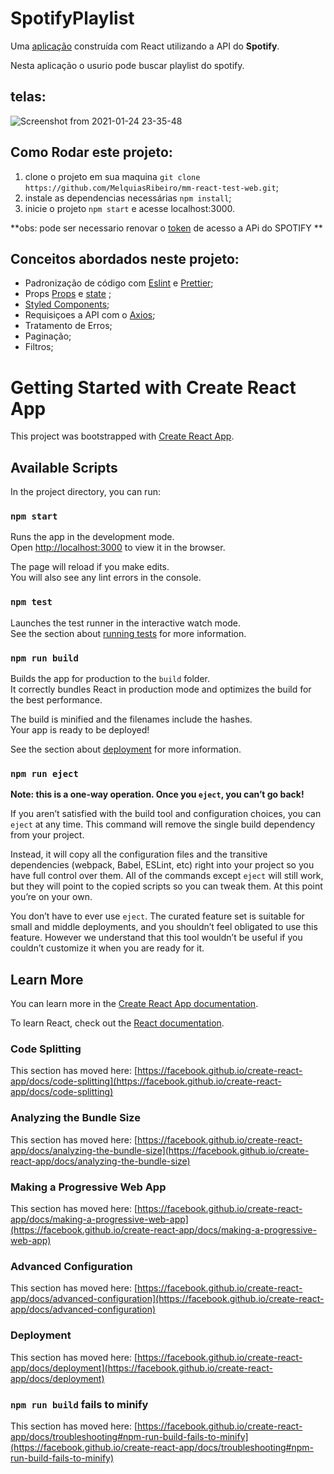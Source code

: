 # SpotifyPlaylist
Uma [aplicação](http://spotify.surge.sh/) construída com React utilizando a API do **Spotify**.

Nesta aplicação o usurio pode buscar playlist do spotify. 

## telas:
![Screenshot from 2021-01-24 23-35-48](https://user-images.githubusercontent.com/54459438/105655156-49be8b00-5e9e-11eb-868e-762c5f3600de.png)
## Como Rodar este projeto:
1. clone o projeto em sua maquina ```git clone https://github.com/MelquiasRibeiro/mm-react-test-web.git```;
2. instale as dependencias necessárias ```npm install```;
3. inicie o projeto ```npm start``` e acesse localhost:3000.

**obs: pode ser necessario renovar o [token](https://developer.spotify.com/console/get-featured-playlists/) de acesso a APi do SPOTIFY **


## Conceitos abordados neste projeto:
+ Padronização de código com [Eslint](https://eslint.org/) e [Prettier](https://prettier.io/);
+ Props [Props](https://pt-br.reactjs.org/docs/components-and-props.html) e [state](https://pt-br.reactjs.org/docs/faq-state.html)  ;
+ [Styled Components](https://styled-components.com/);
+ Requisiçoes a API com o [Axios](https://www.npmjs.com/package/axios);
+ Tratamento de Erros;
+ Paginação;
+ Filtros;

# Getting Started with Create React App

This project was bootstrapped with [Create React App](https://github.com/facebook/create-react-app).

## Available Scripts

In the project directory, you can run:

### `npm start`

Runs the app in the development mode.\
Open [http://localhost:3000](http://localhost:3000) to view it in the browser.

The page will reload if you make edits.\
You will also see any lint errors in the console.

### `npm test`

Launches the test runner in the interactive watch mode.\
See the section about [running tests](https://facebook.github.io/create-react-app/docs/running-tests) for more information.

### `npm run build`

Builds the app for production to the `build` folder.\
It correctly bundles React in production mode and optimizes the build for the best performance.

The build is minified and the filenames include the hashes.\
Your app is ready to be deployed!

See the section about [deployment](https://facebook.github.io/create-react-app/docs/deployment) for more information.

### `npm run eject`

**Note: this is a one-way operation. Once you `eject`, you can’t go back!**

If you aren’t satisfied with the build tool and configuration choices, you can `eject` at any time. This command will remove the single build dependency from your project.

Instead, it will copy all the configuration files and the transitive dependencies (webpack, Babel, ESLint, etc) right into your project so you have full control over them. All of the commands except `eject` will still work, but they will point to the copied scripts so you can tweak them. At this point you’re on your own.

You don’t have to ever use `eject`. The curated feature set is suitable for small and middle deployments, and you shouldn’t feel obligated to use this feature. However we understand that this tool wouldn’t be useful if you couldn’t customize it when you are ready for it.

## Learn More

You can learn more in the [Create React App documentation](https://facebook.github.io/create-react-app/docs/getting-started).

To learn React, check out the [React documentation](https://reactjs.org/).

### Code Splitting

This section has moved here: [https://facebook.github.io/create-react-app/docs/code-splitting](https://facebook.github.io/create-react-app/docs/code-splitting)

### Analyzing the Bundle Size

This section has moved here: [https://facebook.github.io/create-react-app/docs/analyzing-the-bundle-size](https://facebook.github.io/create-react-app/docs/analyzing-the-bundle-size)

### Making a Progressive Web App

This section has moved here: [https://facebook.github.io/create-react-app/docs/making-a-progressive-web-app](https://facebook.github.io/create-react-app/docs/making-a-progressive-web-app)

### Advanced Configuration

This section has moved here: [https://facebook.github.io/create-react-app/docs/advanced-configuration](https://facebook.github.io/create-react-app/docs/advanced-configuration)

### Deployment

This section has moved here: [https://facebook.github.io/create-react-app/docs/deployment](https://facebook.github.io/create-react-app/docs/deployment)

### `npm run build` fails to minify

This section has moved here: [https://facebook.github.io/create-react-app/docs/troubleshooting#npm-run-build-fails-to-minify](https://facebook.github.io/create-react-app/docs/troubleshooting#npm-run-build-fails-to-minify)

